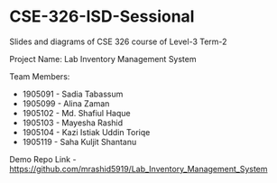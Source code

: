 # CSE-326-ISD-Sessional
Slides and diagrams of CSE 326 course of Level-3 Term-2

Project Name: Lab Inventory Management System

Team Members:

- 1905091 - Sadia Tabassum
- 1905099 - Alina Zaman
- 1905102 - Md. Shafiul Haque
- 1905103 - Mayesha Rashid
- 1905104 - Kazi Istiak Uddin Toriqe
- 1905119 - Saha Kuljit Shantanu

Demo Repo Link - https://github.com/mrashid5919/Lab_Inventory_Management_System
